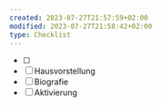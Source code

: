 ```yaml
---
created: 2023-07-27T21:57:59+02:00
modified: 2023-07-27T21:58:42+02:00
type: Checklist
---
```


- [ ] 
- [ ] Hausvorstellung 
- [ ] Biografie 
- [ ] Aktivierung 
